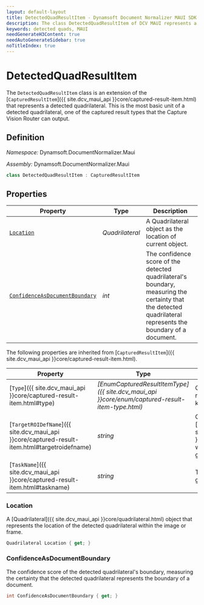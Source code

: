 ```yaml
---
layout: default-layout
title: DetectedQuadResultItem - Dynamsoft Document Normalizer MAUI SDK API Reference
description: The class DetectedQuadResultItem of DCV MAUI represents a captured result item whose type is detected quads, which contains the location and confidence as a document boundary.
keywords: detected quads, MAUI
needGenerateH3Content: true
needAutoGenerateSidebar: true
noTitleIndex: true
---
```


# DetectedQuadResultItem

The `DetectedQuadResultItem` class is an extension of the [`CapturedResultItem`]({{ site.dcv_maui_api }}core/captured-result-item.html) that represents a detected quadrilateral. This is the most basic unit of a detected quadrilateral, one of the captured result types that the Capture Vision Router can output.

## Definition

*Namespace:* Dynamsoft.DocumentNormalizer.Maui

*Assembly:* Dynamsoft.DocumentNormalizer.Maui

```csharp
class DetectedQuadResultItem : CapturedResultItem
```

## Properties

| Property | Type | Description |
| -------- | ---- | ----------- |
| [`Location`](#location) | *Quadrilateral* | A Quadrilateral object as the location of current object. |
| [`ConfidenceAsDocumentBoundary`](#confidenceasdocumentboundary) | *int* | The confidence score of the detected quadrilateral's boundary, measuring the certainty that the detected quadrilateral represents the boundary of a document. |

The following properties are inherited from [`CapturedResultItem`]({{ site.dcv_maui_api }}core/captured-result-item.html).

| Property | Type | Description |
| -------- | ---- | ----------- |
| [`Type`]({{ site.dcv_maui_api }}core/captured-result-item.html#type) | *[EnumCapturedResultItemType]({{ site.dcv_maui_api }}core/enum/captured-result-item-type.html)* | Get the type of the captured result item, indicating what kind of data it represents. |
| [`TargetROIDefName`]({{ site.dcv_maui_api }}core/captured-result-item.html#targetroidefname) | *string* | Gets the name of the [`TargetROIDef`]({{ site.dcv_parameters_reference }}target-roi-def/) object which includes a task that generated the result. |
| [`TaskName`]({{ site.dcv_maui_api }}core/captured-result-item.html#taskname) | *string* | The name of the task that generated the result. |

### Location

A [Quadrilateral]({{ site.dcv_maui_api }}core/quadrilateral.html) object that represents the location of the detected quadrilateral within the image or frame.

```csharp
Quadrilateral Location { get; }
```

### ConfidenceAsDocumentBoundary

The confidence score of the detected quadrilateral's boundary, measuring the certainty that the detected quadrilateral represents the boundary of a document.

```csharp
int ConfidenceAsDocumentBoundary { get; }
```
